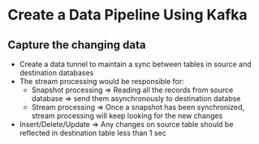 # Create a Data Pipeline Using Kafka
## Capture the changing data
* Create a data tunnel to maintain a sync between tables in source and destination databases
* The stream processing would be responsible for:
    * Snapshot processing => Reading all the records from source database => send them asynchronously to destination databse
    * Stream processing => Once a snapshot has been synchronized, stream processing will keep looking for the new changes
* Insert/Delete/Update => Any changes on source table should be reflected in destination table less than 1 sec
